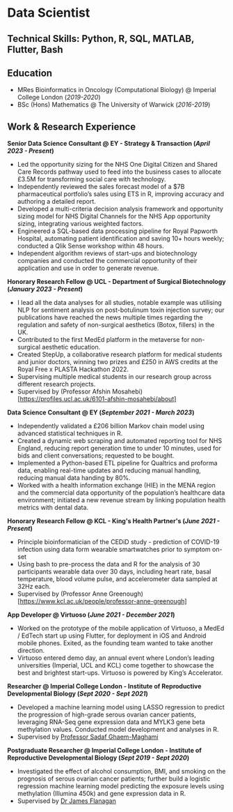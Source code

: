 # Data Scientist

## Technical Skills: Python, R, SQL, MATLAB, Flutter, Bash

## Education
- MRes Bioinformatics in Oncology (Computational Biology)	@ Imperial College London (_2019-2020_)	 			        		
- BSc (Hons) Mathematics @ The University of Warwick (_2016-2019_)

## Work & Research Experience
**Senior Data Science Consultant @ EY - Strategy & Transaction (_April 2023 - Present_)**
- Led the opportunity sizing for the NHS One Digital Citizen and Shared Care Records pathway used to feed into the business cases to allocate £3.5M for transforming social care with technology. 
- Independently reviewed the sales forecast model of a $7B pharmaceutical portfolio’s sales using ETS in R, improving accuracy and authoring a detailed report.
- Developed a multi-criteria decision analysis framework and opportunity sizing model for NHS Digital Channels for the NHS App opportunity sizing, integrating various weighted factors.
- Engineered a SQL-based data processing pipeline for Royal Papworth Hospital, automating patient identification and saving 10+ hours weekly; conducted a Qlik Sense workshop within 48 hours.
- Independent algorithm reviews of start-ups and biotechnology companies and conducted the commercial opportunity of their application and use in order to generate revenue.

**Honorary Research Fellow @ UCL - Department of Surgical Biotechnology (_January 2023 - Present_)**
- I lead all the data analyses for all studies, notable example was utilising NLP for sentiment analysis on post-botulinum toxin injection survey; our publications have reached the news multiple times regarding the regulation and safety of non-surgical aesthetics (Botox, fillers) in the UK. 
- Contributed to the first MedEd platform in the metaverse for non-surgical aesthetic education.
- Created StepUp, a collaborative research platform for medical students and junior doctors, winning two prizes and £250 in AWS credits at the Royal Free x PLASTA Hackathon 2022.
- Supervising multiple medical students in our research group across different research projects.
- Supervised by (Professor Afshin Mosahebi)[https://profiles.ucl.ac.uk/6101-afshin-mosahebi/about]

**Data Science Consultant @ EY (_September 2021 - March 2023_)**
- Independently validated a £206 billion Markov chain model using advanced statistical techniques in R.
- Created a dynamic web scraping and automated reporting tool for NHS England, reducing report generation time to under 10 minutes, used for bids and client conversations; requested to be bought. 
- Implemented a Python-based ETL pipeline for Qualtrics and proforma data, enabling real-time updates and reducing manual handling, reducing manual data handing by 80%. 
- Worked with a health information exchange (HIE) in the MENA region and the commercial data opportunity of the population’s healthcare data environment; initiated a new revenue stream by linking population health metrics with dental data.

**Honorary Research Fellow @ KCL - King's Health Partner's (_June 2021 - Present_)**
- Principle bioinformatician of the CEDiD study - prediction of COVID-19 infection using data form wearable smartwatches prior to symptom on-set
-	Using bash to pre-process the data and R for the analysis of 30 participants wearable data over 30 days, including heart rate, basal temperature, blood volume pulse, and accelerometer data sampled at 32Hz each.
-	Supervised by (Professor Anne Greenough)[https://www.kcl.ac.uk/people/professor-anne-greenough]

**App Developer @ Virtuoso (_June 2021 - December 2021_)**
- Worked on the prototype of the mobile application of Virtuoso, a MedEd / EdTech start up using Flutter, for deployment in iOS and Android mobile phones. Exited, as the founding team wanted to take another direction. 
- Virtuoso entered demo day, an annual event where London’s leading universities (Imperial, UCL and KCL) come together to showcase the best and brightest start-ups. Virtuoso is powered by King’s Accelerator.

**Researcher @ Imperial College London - Institute of Reproductive Developmental Biology (_Sept 2020 - Sept 2021_)**
- Developed a machine learning model using LASSO regression to predict the progression of high-grade serous ovarian cancer patients, leveraging RNA-Seq gene expression data and MYLK3 gene beta methylation values. Conducted model development and analyses in R.
- Supervised by [Professor Sadaf Ghaem-Maghami](https://profiles.imperial.ac.uk/s.ghaem-maghami/publications)

**Postgraduate Researcher @ Imperial College London - Institute of Reproductive Developmental Biology (_Sept 2019 - Sept 2020_)**
- Investigated the effect of alcohol consumption, BMI, and smoking on the prognosis of serous ovarian cancer patients; further build a logistic regression machine learning model predicting the exposure levels using methylation (Illumina 450k) and gene expression data in R.
- Supervised by [Dr James Flanagan](https://profiles.imperial.ac.uk/j.flanagan)

